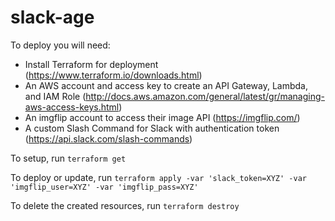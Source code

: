 # slack-age

To deploy you will need:
 * Install Terraform for deployment (https://www.terraform.io/downloads.html)
 * An AWS account and access key to create an API Gateway, Lambda, and IAM Role (http://docs.aws.amazon.com/general/latest/gr/managing-aws-access-keys.html)
 * An imgflip account to access their image API (https://imgflip.com/)
 * A custom Slash Command for Slack with authentication token (https://api.slack.com/slash-commands)

To setup, run `terraform get`

To deploy or update, run `terraform apply -var 'slack_token=XYZ' -var 'imgflip_user=XYZ' -var 'imgflip_pass=XYZ'`

To delete the created resources, run `terraform destroy`